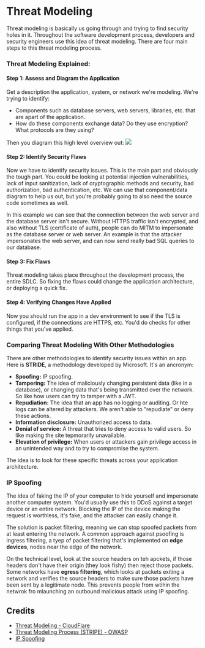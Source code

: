# Threat Modeling
Threat modeling is basically us going through and trying to find security holes in it. Throughout the software development process, developers and security engineers use this idea of threat modeling. There are four main steps to this threat modeling process.

### Threat Modeling Explained:
#### Step 1: Assess and Diagram the Application
Get a description the application, system, or network we're modeling. We're trying to identify:
- Components such as database servers, web servers, libraries, etc. that are apart of the application. 
- How do these components exchange data? Do they use encryption? What protocols are they using?

Then you diagram this high level overview out:
![](https://cf-assets.www.cloudflare.com/slt3lc6tev37/5bjpgWGls2OeL00T3Vnqw1/157fb99b19200278245afa18d7f10bd8/threat_modeling_simple_example-1.png)


#### Step 2: Identify Security Flaws 
Now we have to identify security issues. This is the main part and obviously the tough part. You could be looking at potential injection vulnerabilities, lack of input sanitization, lack of cryptographic methods and security, bad authorization, bad authentication, etc. We can use that component/data diagram to help us out, but you're probably going to also need the source code sometimes as well. 

In this example we can see that the connection between the web server and the database server isn't secure. Without HTTPS traffic isn't encrypted, and also without TLS (certificate of auth), people can do MITM to impersonate as the database server or web server. An example is that the attacker impersonates the web server, and can now send really bad SQL queries to our database.

#### Step 3: Fix Flaws
Threat modeling takes place throughout the development process, the entire SDLC. So fixing the flaws could change the application architecture, or deploying a quick fix. 

#### Step 4: Verifying Changes Have Applied
Now you should run the app in a dev environment to see if the TLS is configured, if the connections are HTTPS, etc. You'd do checks for other things that you've applied.

### Comparing Threat Modeling With Other Methodologies
There are other methodologies to identify security issues within an app. Here is **STRIDE**, a methodology developed by Microsoft. It's an ancronym:

- **Spoofing:** IP spoofing.
- **Tampering:** The idea of maliciously changing persistent data (like in a database), or changing data that's being transmitted over the network. So like how users can try to tamper with a JWT.
- **Repudiation:** The idea that an app has no logging or auditing. Or hte logs can be altered by attackers. We aren't able to "repudiate" or deny these actions.
- **Information disclosure:** Unauthorized access to data.
- **Denial of service:** A threat that tries to deny access to valid users. So like making the site tepmorarily unavailable.
- **Elevation of privilege:** When users or attackers gain privilege access in an unintended way and to try to compromise the system.

The idea is to look for these specific threats across your application architecture.


### IP Spoofing

The idea of faking the IP of your computer to hide yourself and impersonate another computer system. You'd usually use this to DDoS against a target device or an entire network. Blocking the IP of the device making the request is worthless, it's fake, and the attacker can easily change it. 

The solution is packet filtering, meaning we can stop spoofed packets from at least entering the network. A common approach against psoofing is ingress filtering, a tyep of packet filtering that's implemented on **edge devices**, nodes near the edge of the network. 

On the technical level, look at the source headers on teh apckets, if those headers don't have their origin (they look fishy) then reject those packets. Some networks have **egress filtering**, which looks at packets exiting a network and verifies the source headers to make sure those packets have been sent by a legitimate node. This prevents people from wtihin the netwrok fro mlaunching an outbound malicious attack using IP spoofing.



## Credits
- [Threat Modeling - CloudFlare](https://www.cloudflare.com/learning/security/glossary/what-is-threat-modeling/)
- [Threat Modeling Process (STRIPE) - OWASP](https://owasp.org/www-community/Threat_Modeling_Process)
- [IP Spoofing](https://www.cloudflare.com/learning/ddos/glossary/ip-spoofing/)